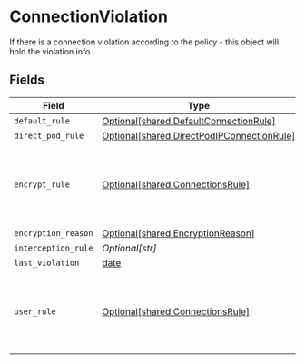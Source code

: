 # ConnectionViolation

If there is a connection violation according to the policy - this object will hold the violation info


## Fields

| Field                                                                                              | Type                                                                                               | Required                                                                                           | Description                                                                                        |
| -------------------------------------------------------------------------------------------------- | -------------------------------------------------------------------------------------------------- | -------------------------------------------------------------------------------------------------- | -------------------------------------------------------------------------------------------------- |
| `default_rule`                                                                                     | [Optional[shared.DefaultConnectionRule]](undefined/models/shared/defaultconnectionrule.md)         | :heavy_minus_sign:                                                                                 | N/A                                                                                                |
| `direct_pod_rule`                                                                                  | [Optional[shared.DirectPodIPConnectionRule]](undefined/models/shared/directpodipconnectionrule.md) | :heavy_minus_sign:                                                                                 | N/A                                                                                                |
| `encrypt_rule`                                                                                     | [Optional[shared.ConnectionsRule]](undefined/models/shared/connectionsrule.md)                     | :heavy_minus_sign:                                                                                 | A rule that states what Apps are allowed to communicate with each other.                           |
| `encryption_reason`                                                                                | [Optional[shared.EncryptionReason]](undefined/models/shared/encryptionreason.md)                   | :heavy_minus_sign:                                                                                 | N/A                                                                                                |
| `interception_rule`                                                                                | *Optional[str]*                                                                                    | :heavy_minus_sign:                                                                                 | N/A                                                                                                |
| `last_violation`                                                                                   | [date](https://docs.python.org/3/library/datetime.html#date-objects)                               | :heavy_minus_sign:                                                                                 | N/A                                                                                                |
| `user_rule`                                                                                        | [Optional[shared.ConnectionsRule]](undefined/models/shared/connectionsrule.md)                     | :heavy_minus_sign:                                                                                 | A rule that states what Apps are allowed to communicate with each other.                           |